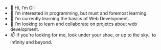 - 👋 Hi, I’m Oli
- 👀 I’m interested in programming, but must and foremost learning.
- 🌱 I’m currently learning the basics of Web Development.
- 💞️ I’m looking to learn and collaborate on projetcs about web development.
- 📫 If you're looking for me, look under your shoe, or up to the sky.. to infinity and beyond.

<!---
OliHerz/OliHerz is a ✨ special ✨ repository because its `README.md` (this file) appears on your GitHub profile.
You can click the Preview link to take a look at your changes.
--->
